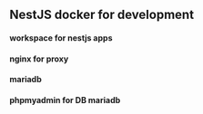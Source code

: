 ## NestJS docker for development

#### workspace for nestjs apps
#### nginx for proxy 
#### mariadb
#### phpmyadmin for DB mariadb